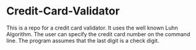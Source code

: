 # Credit-Card-Validator

This is a repo for a credit card validator. It uses the well known Luhn Algorithm. The user can specify the credit card number on the command line. The program assumes that the last digit is a check digit.
